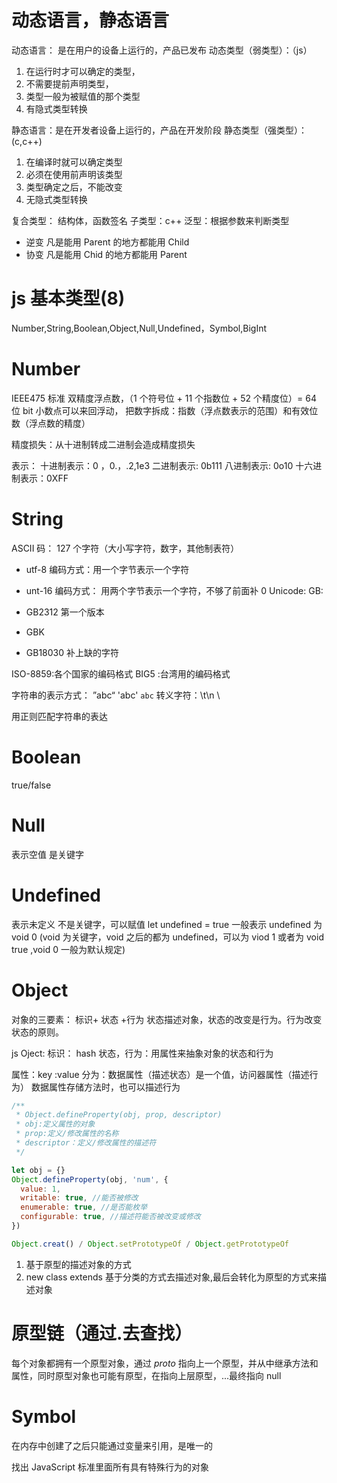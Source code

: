 # 动态语言，静态语言

动态语言： 是在用户的设备上运行的，产品已发布
动态类型（弱类型）：（js）

1. 在运行时才可以确定的类型，
2. 不需要提前声明类型，
3. 类型一般为被赋值的那个类型
4. 有隐式类型转换

静态语言：是在开发者设备上运行的，产品在开发阶段
静态类型（强类型）：(c,c++)

1. 在编译时就可以确定类型
2. 必须在使用前声明该类型
3. 类型确定之后，不能改变
4. 无隐式类型转换

复合类型： 结构体，函数签名
子类型：c++
泛型：根据参数来判断类型

- 逆变 凡是能用 Parent 的地方都能用 Child
- 协变 凡是能用 Chid 的地方都能用 Parent

# js 基本类型(8)

Number,String,Boolean,Object,Null,Undefined，Symbol,BigInt

# Number

IEEE475 标准 双精度浮点数，（1 个符号位 + 11 个指数位 + 52 个精度位）= 64 位 bit
小数点可以来回浮动，
把数字拆成：指数（浮点数表示的范围）和有效位数（浮点数的精度）

精度损失：从十进制转成二进制会造成精度损失

表示：
十进制表示：0 ，0.，.2,1e3
二进制表示: 0b111
八进制表示: 0o10
十六进制表示：0XFF

# String

ASCII 码： 127 个字符（大小写字符，数字，其他制表符）

- utf-8 编码方式：用一个字节表示一个字符
- unt-16 编码方式： 用两个字节表示一个字符，不够了前面补 0
  Unicode:
  GB:

- GB2312 第一个版本
- GBK
- GB18030 补上缺的字符

ISO-8859:各个国家的编码格式
BIG5 :台湾用的编码格式

字符串的表示方式：
”abc“
'abc'
`abc`
转义字符：\t\n \\

用正则匹配字符串的表达

# Boolean

true/false

# Null

表示空值
是关键字

# Undefined

表示未定义
不是关键字，可以赋值 let undefined = true
一般表示 undefined 为 void 0 (void 为关键字，void 之后的都为 undefined，可以为 viod 1 或者为 void true ,void 0 一般为默认规定)

# Object

对象的三要素：
标识+ 状态 +行为
状态描述对象，状态的改变是行为。行为改变状态的原则。

js Oject:
标识： hash
状态，行为：用属性来抽象对象的状态和行为

属性：key :value
分为：数据属性（描述状态）是一个值，访问器属性（描述行为）
数据属性存储方法时，也可以描述行为

```js
/**
 * Object.defineProperty(obj, prop, descriptor)
 * obj:定义属性的对象
 * prop:定义/修改属性的名称
 * descriptor：定义/修改属性的描述符
 */

let obj = {}
Object.defineProperty(obj, 'num', {
  value: 1,
  writable: true, //能否被修改
  enumerable: true, //是否能枚举
  configurable: true, //描述符能否被改变或修改
})

Object.creat() / Object.setPrototypeOf / Object.getPrototypeOf
```

1. 基于原型的描述对象的方式
2. new class extends 基于分类的方式去描述对象,最后会转化为原型的方式来描述对象

# 原型链（通过.去查找）

每个对象都拥有一个原型对象，通过 _proto_ 指向上一个原型，并从中继承方法和属性，同时原型对象也可能有原型，在指向上层原型，...最终指向 null

# Symbol

在内存中创建了之后只能通过变量来引用，是唯一的

找出 JavaScript 标准里面所有具有特殊行为的对象
